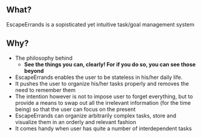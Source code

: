 ## What?
EscapeErrands is a sopisticated yet intuitive task/goal management system

## Why?
* The philosophy behind
    * __See the things you can, clearly! For if you do so, you can see those beyond__
* EscapeErrands enables the user to be stateless in his/her daily life. 
* It pushes the user to organize his/her tasks properly and removes the need to remember them
* The intention however is not to impose user to forget everything, but to provide a means to swap out all the irrelevant information (for the time being) so that the user can focus on the present
* EscapeErrands can organize arbitrarily complex tasks, store and visualize them in an orderly and relevant fashion
* It comes handy when user has quite a number of interdependent tasks
